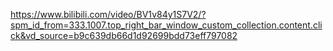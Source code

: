 https://www.bilibili.com/video/BV1v84y1S7V2/?spm_id_from=333.1007.top_right_bar_window_custom_collection.content.click&vd_source=b9c639db66d1d92699bdd73eff797082

